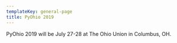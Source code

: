 ```yaml
---
templateKey: general-page
title: PyOhio 2019
---
```

PyOhio 2019 will be July 27-28 at The Ohio Union in Columbus, OH.
